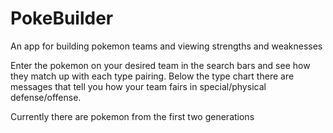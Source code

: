 # PokeBuilder

An app for building pokemon teams and viewing strengths and weaknesses 

Enter the pokemon on your desired team in the search bars and see how they match up with each type pairing. Below the type chart there are messages that tell you how your team fairs in special/physical defense/offense.

Currently there are pokemon from the first two generations
